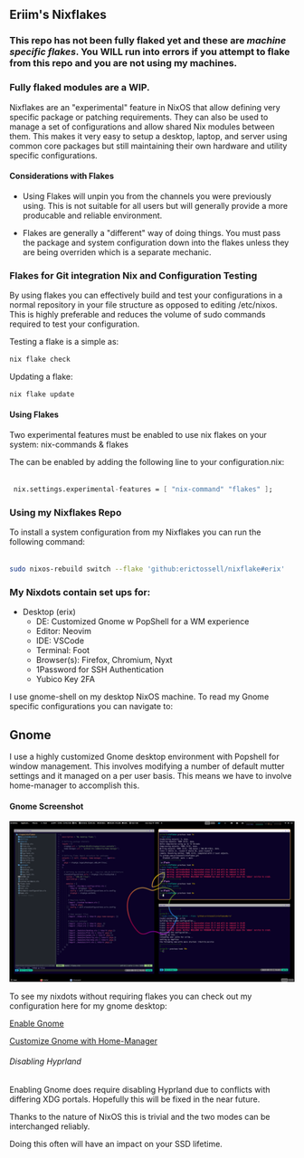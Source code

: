 ## Eriim's Nixflakes

### This repo has not been fully flaked yet and these are *machine specific flakes*. You WILL run into errors if you attempt to flake from this repo and you are not using my machines.

### Fully flaked modules are a WIP.

Nixflakes are an "experimental" feature in NixOS that allow defining very specific package or patching requirements. They can also be used to manage a set of configurations and allow shared Nix modules between them. This makes it very easy to setup a desktop, laptop, and server using common core packages but still maintaining their own hardware and utility specific configurations.

#### Considerations with Flakes
- Using Flakes will unpin you from the channels you were previously using. This is not suitable for all users but will generally provide a more producable and reliable environment. 

- Flakes are generally a "different" way of doing things. You must pass the package and system configuration down into the flakes unless they are being overriden which is a separate mechanic.


### Flakes for Git integration Nix and Configuration Testing
By using flakes you can effectively build and test your configurations in a normal repository in your file structure as opposed to editing /etc/nixos. This is highly preferable and reduces the volume of sudo commands required to test your configuration. 

Testing a flake is a simple as: 
```nix
nix flake check
```

Updating a flake:
```nix
nix flake update
```

#### Using Flakes

Two experimental features must be enabled to use nix flakes on your system: nix-commands & flakes

The can be enabled by adding the following line to your configuration.nix:

```nix

 nix.settings.experimental-features = [ "nix-command" "flakes" ];

```

### Using my Nixflakes Repo

To install a system configuration from my Nixflakes you can run the following command:

```bash

sudo nixos-rebuild switch --flake 'github:erictossell/nixflake#erix'

```

### My Nixdots contain set ups for:

- Desktop (erix)
    - DE: Customized Gnome w PopShell for a WM experience
    - Editor: Neovim
    - IDE: VSCode
    - Terminal: Foot
    - Browser(s): Firefox, Chromium, Nyxt
    - 1Password for SSH Authentication
    - Yubico Key 2FA

I use gnome-shell on my desktop NixOS machine. To read my Gnome specific configurations you can navigate to:

## Gnome

I use a highly customized Gnome desktop environment with Popshell for window management. This involves modifying a number of default mutter settings and it managed on a per user basis. This means we have to involve home-manager to accomplish this.

#### Gnome Screenshot
![example_screenshot](./gnome_desktop.png)

To see my nixdots without requiring flakes you can check out my configuration here for my gnome desktop:

[Enable Gnome](https://github.com/erictossell/nixdots/blob/main/desktop/modules/gnome.nix)

[Customize Gnome with Home-Manager](https://github.com/erictossell/nixdots/blob/main/desktop/modules/gnome-home.nix)

###### Disabling Hyprland
Enabling Gnome does require disabling Hyprland due to conflicts with differing XDG portals. Hopefully this will be fixed in the near future.

Thanks to the nature of NixOS this is trivial and the two modes can be interchanged reliably. 

Doing this often will have an impact on your SSD lifetime.



